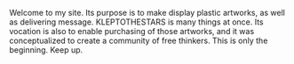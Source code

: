 Welcome to my site.
Its purpose is to make display plastic artworks, as well as delivering message. 
KLEPTOTHESTARS is many things at once. Its vocation is also to enable purchasing of those artworks, and it was conceptualized to create a community of free thinkers. 
This is only the beginning. 
Keep up.

<!---
kleptothestars/kleptothestars is a ✨ special ✨ repository because its `README.md` (this file) appears on your GitHub profile.
You can click the Preview link to take a look at your changes.
--->
